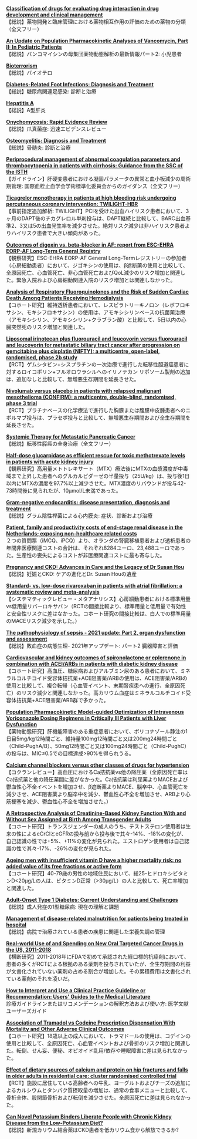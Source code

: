 [**Classification of drugs for evaluating drug interaction in drug development and clinical management**](https://pubmed.ncbi.nlm.nih.gov/34666290/)  
【総説】薬物開発と臨床管理における薬物相互作用の評価のための薬物の分類（全文フリー）

[**An Update on Population Pharmacokinetic Analyses of Vancomycin, Part II: In Pediatric Patients**](https://pubmed.ncbi.nlm.nih.gov/34671937/)  
【総説】バンコマイシンの母集団薬物動態解析の最新情報パート2: 小児患者

[**Bioterrorism**](https://pubmed.ncbi.nlm.nih.gov/34652097/)  
【総説】バイオテロ

[**Diabetes-Related Foot Infections: Diagnosis and Treatment**](https://pubmed.ncbi.nlm.nih.gov/34652105/)  
【総説】糖尿病関連足感染: 診断と治療

[**Hepatitis A**](https://pubmed.ncbi.nlm.nih.gov/34652109/)  
【総説】A型肝炎

[**Onychomycosis: Rapid Evidence Review**](https://pubmed.ncbi.nlm.nih.gov/34652111/)  
【総説】爪真菌症: 迅速エビデンスレビュー

[**Osteomyelitis: Diagnosis and Treatment**](https://pubmed.ncbi.nlm.nih.gov/34652112/)  
【総説】骨髄炎: 診断と治療

[**Periprocedural management of abnormal coagulation parameters and thrombocytopenia in patients with cirrhosis: Guidance from the SSC of the ISTH**](https://pubmed.ncbi.nlm.nih.gov/34661370/)  
【ガイドライン】肝硬変患者における凝固パラメータの異常と血小板減少の周術期管理: 国際血栓止血学会学術標準化委員会からのガイダンス（全文フリー）

[**Ticagrelor monotherapy in patients at high bleeding risk undergoing percutaneous coronary intervention: TWILIGHT-HBR**](https://pubmed.ncbi.nlm.nih.gov/34662382/)  
【事前指定追加解析: TWILIGHT】PCIを受けた出血ハイリスク患者において、3ヶ月のDAPT後のチカグレロル単剤投与は、DAPT継続と比較して、BARC出血基準2、3又は5の出血発生率を減少させた。絶対リスク減少は非ハイリスク患者よりハイリスク患者で大きい傾向があった。

[**Outcomes of digoxin vs. beta-blocker in AF: report from ESC-EHRA EORP-AF Long-Term General Registry**](https://pubmed.ncbi.nlm.nih.gov/34665249/)  
【観察研究】ESC-EHRA EORP-AF General Long-Termレジストリーの参加者（心房細動患者）において、ジゴキシンの使用は、β遮断薬の使用と比較して、全原因死亡、心血管死亡、非心血管死亡およびQoL減少のリスク増加と関連した。緊急入院および心房細動関連入院のリスク増加とは関連しなかった。

[**Analysis of Respiratory Fluoroquinolones and the Risk of Sudden Cardiac Death Among Patients Receiving Hemodialysis**](https://pubmed.ncbi.nlm.nih.gov/34668928/)  
【コホート研究】維持透析患者において、レスピラトリーキノロン（レボフロキサシン、モキシフロキサシン）の使用は、アモキシシリンベースの抗菌薬治療（アモキシシリン、アモキシシリン+クラブラン酸）と比較して、5日以内の心臓突然死のリスク増加と関連した。

[**Liposomal irinotecan plus fluorouracil and leucovorin versus fluorouracil and leucovorin for metastatic biliary tract cancer after progression on gemcitabine plus cisplatin (NIFTY): a multicentre, open-label, randomised, phase 2b study**](https://pubmed.ncbi.nlm.nih.gov/34656226/)  
【RCT】ゲムシタビン+シスプラチンの一次治療で進行した転移性胆道癌患者に対するロイコボリン+フルオロウラシルへのイリノテカン リポソーム製剤の追加は、追加なしと比較して、無増悪生存期間を延長させた。

[**Nivolumab versus placebo in patients with relapsed malignant mesothelioma (CONFIRM): a multicentre, double-blind, randomised, phase 3 trial**](https://pubmed.ncbi.nlm.nih.gov/34656227/)  
【RCT】プラチナベースの化学療法で進行した胸膜または腹膜中皮腫患者へのニボルマブ投与は、プラセボ投与と比較して、無増悪生存期間および全生存期間を延長させた。

[**Systemic Therapy for Metastatic Pancreatic Cancer**](https://pubmed.ncbi.nlm.nih.gov/34665339/)  
【総説】転移性膵癌の全身治療（全文フリー）

[**Half-dose glucarpidase as efficient rescue for toxic methotrexate levels in patients with acute kidney injury**](https://pubmed.ncbi.nlm.nih.gov/34669022/)  
【観察研究】高用量メトトレキサート（MTX）療法後にMTXの血漿濃度が中毒域まで上昇した患者へのグルカルピダーゼの半量投与（25U/kg）は、投与後1日以内にMTXの濃度を97.7%以上減少させた。MTX濃度のリバウンドが投与42-73時間後に見られたが、10μmol/L未満であった。

[**Gram-negative endocarditis: disease presentation, diagnosis and treatment**](https://pubmed.ncbi.nlm.nih.gov/34670255/)  
【総説】グラム陰性桿菌による心内膜炎: 症状、診断および治療

[**Patient, family and productivity costs of end-stage renal disease in the Netherlands; exposing non-healthcare related costs**](https://pubmed.ncbi.nlm.nih.gov/34656083/)  
２つの質問票（iMCQ、iPCQ）より、オランダの腎臓移植患者および透析患者の年間非医療関連コストの合計は、それぞれ8284ユーロ、23,488ユーロであった。生産性の喪失によるコストが非医療関連コストに最も寄与した。

[**Pregnancy and CKD: Advances in Care and the Legacy of Dr Susan Hou**](https://pubmed.ncbi.nlm.nih.gov/34656369/)  
【総説】妊娠とCKD: ケアの進化とDr. Susan Houの遺産

[**Standard- vs. low-dose rivaroxaban in patients with atrial fibrillation: a systematic review and meta-analysis**](https://pubmed.ncbi.nlm.nih.gov/34651200/)  
【システマティックレビュー・メタアナリシス】心房細動患者における標準用量vs低用量リバーロキサバン（RCTの間接比較より、標準用量と低用量で有効性と安全性リスクに差はなかった。コホート研究の間接比較は、白人での標準用量のMACEリスク減少を示した。）

[**The pathophysiology of sepsis - 2021 update: Part 2, organ dysfunction and assessment**](https://pubmed.ncbi.nlm.nih.gov/34651652/)  
【総説】敗血症の病態生理- 2021年アップデート: パート2 臓器障害と評価

[**Cardiovascular and kidney outcomes of spironolactone or eplerenone in combination with ACEI/ARBs in patients with diabetic kidney disease**](https://pubmed.ncbi.nlm.nih.gov/34655484/)  
【コホート研究】高血圧、糖尿病およびアルブミン尿のある患者において、ミネラルコルチコイド受容体拮抗薬+ACE阻害薬/ARBの使用は、ACE阻害薬/ARBの使用と比較して、複合転帰（心血管イベント、末期腎疾患への進行、全原因死亡）のリスク減少と関連しなかった。高カリウム血症はミネラルコルチコイド受容体拮抗薬+ACE阻害薬/ARB群で多かった。

[**Population Pharmacokinetic Model-guided Optimization of Intravenous Voriconazole Dosing Regimens in Critically Ill Patients with Liver Dysfunction**](https://pubmed.ncbi.nlm.nih.gov/34655497/)  
【薬物動態研究】肝機能障害のある重症患者において、ボリコナゾール静注の1日目5mg/kg12時間ごと、維持量100mg12時間ごと又は200mg24時間ごと（Child-PughA/B）、50mg12時間ごと又は100mg24時間ごと（Child-PughC）の投与は、MIC≤0.5での目標達成>90%を得られうる。

[**Calcium channel blockers versus other classes of drugs for hypertension**](https://pubmed.ncbi.nlm.nih.gov/34657281/)  
【コクランレビュー】高血圧におけるCa拮抗薬vs他の降圧薬（全原因死亡率はCa拮抗薬と他の降圧薬間に差がなかった。Ca拮抗薬は利尿薬よりMACEおよび鬱血性心不全イベントを増加させ、β遮断薬よりMACE、脳卒中、心血管死亡を減少させ、ACE阻害薬より脳卒中を減少、鬱血性心不全を増加させ、ARBより心筋梗塞を減少、鬱血性心不全を増加させた。）

[**A Retrospective Analysis of Creatinine-Based Kidney Function With and Without Sex Assigned at Birth Among Transgender Adults**](https://pubmed.ncbi.nlm.nih.gov/34668423/)  
【コホート研究】トランスジェンダーの成人のうち、テストステロン使用者は生来の性によるeCrClとeGFRの投与前から投与後で其々-14%、-18%の変化が、自己認識の性では+5%、+11%の変化が見られた。エストロゲン使用者は自己認識の性で其々-17%、-26%の変化が見られた。

[**Ageing men with insufficient vitamin D have a higher mortality risk: no added value of its free fractions or active form**](https://pubmed.ncbi.nlm.nih.gov/34662423/)  
【コホート研究】40-79歳の男性の地域住民において、総25-ヒドロキシビタミンD<20μg/Lの人は、ビタミンD正常（>30μg/L）の人と比較して、死亡率増加と関連した。

[**Adult-Onset Type 1 Diabetes: Current Understanding and Challenges**](https://pubmed.ncbi.nlm.nih.gov/34670785/)  
【総説】成人発症の1型糖尿病: 現在の理解と課題

[**Management of disease-related malnutrition for patients being treated in hospital**](https://pubmed.ncbi.nlm.nih.gov/34656286/)  
【総説】病院で治療されている患者の疾患に関連した栄養失調の管理

[**Real-world Use of and Spending on New Oral Targeted Cancer Drugs in the US, 2011-2018**](https://pubmed.ncbi.nlm.nih.gov/34661604/)  
【横断研究】2011-2018年にFDAで初めて承認された経口標的抗癌剤において、患者の多くがRCTによる根拠のある薬剤を投与されていたが、全生存期間の利益が文書化されていない薬剤の占める割合が増加した。その累積費用は文書化されている薬剤のそれを凌いだ。

[**How to Interpret and Use a Clinical Practice Guideline or Recommendation: Users' Guides to the Medical Literature**](https://pubmed.ncbi.nlm.nih.gov/34665198/)  
診療ガイドラインまたはリコメンデーションの解釈方法および使い方: 医学文献ユーザーズガイド

[**Association of Tramadol vs Codeine Prescription Dispensation With Mortality and Other Adverse Clinical Outcomes**](https://pubmed.ncbi.nlm.nih.gov/34665205/)  
【コホート研究】18歳以上の成人において、トラマドールの使用は、コデインの使用と比較して、全原因死亡、心血管イベントおよび骨折のリスク増加と関連した。転倒、せん妄、便秘、オピオイド乱用/依存や睡眠障害に差は見られなかった。

[**Effect of dietary sources of calcium and protein on hip fractures and falls in older adults in residential care: cluster randomised controlled trial**](https://pubmed.ncbi.nlm.nih.gov/34670754/)  
【RCT】施設に居住している高齢者への牛乳、ヨーグルトおよびチーズの追加によるカルシウムとタンパク質摂取量の増加は、通常の食事メニューと比較して、骨折全体、股関節骨折および転倒を減少させた。全原因死亡に差は見られなかった。

[**Can Novel Potassium Binders Liberate People with Chronic Kidney Disease from the Low-Potassium Diet?**](https://pubmed.ncbi.nlm.nih.gov/34670798/)  
【総説】新規カリウム結合薬はCKD患者を低カリウム食から解放できるか?
